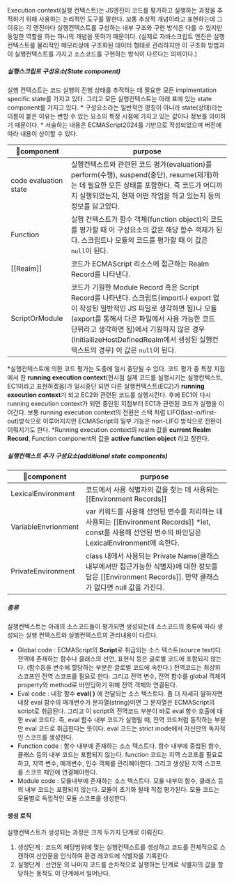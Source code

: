 Execution context(실행 컨텍스트)는 JS엔진이 코드를 평가하고 실행하는 과정을 추적하기 위해 사용하는 논리적인 도구를 말한다. 
보통 추상적 개념이라고 표현하는데 그 이유는 각 엔진마다 실행컨텍스트를 구성하는 내부 구조와 구현 방식은 다를 수 있지만 동일한 역할을 하는 하나의 개념을 뜻하기 때문이다. 
(실제로 자바스크립트 엔진은 실행컨텍스트를 물리적인 메모리상에 구조화된 데이터 형태로 관리하지만 이 구조화 방법과 이 실행컨텍스트를 가지고 소스코드를 구현하는 방식이 다르다는 의미이다.)
##### 실행스크립트 구성요소(State component)
실행 컨텍스트는 코드 실행의 진행 상태를 추적하는 데 필요한 모든 implmentation specific state를 가지고 있다. 그리고 모든 실행컨텍스트는 아래 표에 있는 state component를 가지고 있다. 
\* 구성요소라는 일반적인 명칭이 아니라 state(상태)라는 이름이 붙은 이유는 변할 수 있는 요소의 특정 시점에 가지고 있는 값이나 정보를 의미하기 때문이다.
\* 서술하는 내용은 ECMAScript2024를 기반으로 작성되었으며 버전에 따라 내용이 상이할 수 있다.

| component            | purpose                                                                                                                                                                                                                 |
| --------------------- | ----------------------------------------------------------------------------------------------------------------------------------------------------------------------------------------------------------------------- |
| code evaluation state | 실행컨텍스트와 관련된 코드 평가(evaluation)를 perform(수행), suspend(중단), resume(재개)하는 데 필요한 모든 상태를 포함한다. 즉 코드가 어디까지 실행되었는지, 현재 어떤 작업을 하고 있는지 등의 정보를 담고있다.                                                                               |
| Function              | 실행 컨텍스트가 함수 객체(function object)의 코드를 평가할 때 이 구성요소의 값은 해당 함수 객체가 된다. 스크립트나 모듈의 코드를 평가할 때 이 값은 `null`이 된다.                                                                                                                |
| [[Realm]]             | 코드가 ECMAScript 리소스에 접근하는 Realm Record를 나타낸다.                                                                                                                                                                            |
| ScriptOrModule        | 코드가 기원한 Module Record 혹은 Script Record를 나타낸다. 스크립트(import나 export 없이 작성된 일반적인 JS 파일로 생각하면 됨)나 모듈(export를 통해서 다른 파일에서 사용 가능한 코드 단위라고 생각하면 됨)에서 기원하지 않은 경우(InitiailizeHostDefinedRealm에서 생성된 실행컨텍스트의 경우) 이 값은 `null`이 된다. |
\*실행컨텍스트에 의한 코드 평가는 도중에 일시 중단될 수 있다. 코드 평가 중 특정 지점에서 한 **running execution context**(현시점 실제 코드를 실행시키는 실행컨텍스트, EC1이라고 표현하겠음)가 일시중단 되면 다른 실행컨텍스트(EC2)가 **running execution context**가 되고 EC2와 관련된 코드를 실행시킨다. 후에 EC1이 다시 running execution context가 되면 중단된 지점부터 EC1과 관련된 코드가 실행을 이어간다. 보통 running execution context의 전환은 스택 처럼 LIFO(last-in/first-out)방식으로 이루어지지만 ECMAScript의 일부 기능은 non-LIFO 방식으로 전환이 이뤄지기도 한다.
\*Running execution context의 realm 값을 **current Realm Record**, Function component의 값을 **active function object** 라고 칭한다.

##### 실행컨텍스트 추가 구성요소(additional state components)

| component          | purpose                                                                                                          |
| ------------------- | ---------------------------------------------------------------------------------------------------------------- |
| LexicalEnvironment  | 코드에서 사용 식별자의 값을 찾는 데 사용되는 [[Environment Records]]                                                                |
| VariableEnvrionment | var 키워드를 사용해 선언된 변수를 처리하는 데 사용되는 [[Environment Records]] \*let, const를 사용해 선언된 변수의 바인딩은 LexicalEnvironment에 속한다. |
| PrivateEnvironment  | class 내에서 사용되는 Private Name(클래스 내부에서만 접근가능한 식별자)에 대한 정보를 담은 [[Environment Records]]. 만약 클래스가 없다면 null 값을 가진다.    |

##### 종류
실행컨텍스트는 아래의 소스코드들이 평가되면 생성되는데 소스코드의 종류에 따라 생성되는 실행 컨텍스트와 실행컨텍스트의 관리내용이 다르다.

- Global code : ECMAScript의 **Script**로 취급되는 소스 텍스트(source text)다. 전역에 존재하는 함수나 클래스의 선언, 표현식 등은 글로벌 코드에 포함되지 않는다. (함수등을 변수에 할당하는 부분은 글로벌 코드에 속한다.)
     전역코드는 최상위 스코프인 전역 스코프를 필요로 한다. 그리고 전역 변수, 전역 함수를 global 객체의 property와 method로 바인딩하기 위해 전역 객체와 연결된다.
- Eval code : 내장 함수 **eval( )** 에 전달되는 소스 텍스트다. 좀 더 자세히 말하자면 내장 eval 함수의 매개변수가 문자열(string)이면 그 문자열은 ECMAScript의 script로 취급된다. 그리고 이 script의 전역코드 부분이 바로 eval 함수 호출에 대한 eval 코드다. 즉, eval 함수 내부 코드가 실행될 때, 전역 코드처럼 동작하는 부분만 eval 코드로 취급한다는 뜻이다.
     eval 코드는 strict mode에서 자신만의 독자적인 스코프를 생성한다.
- Function code : 함수 내부에 존재하는 소스 텍스트다. 함수 내부에 중첩된 함수, 클래스 등의 내부 코드는 포함되지 않는다.
     function 코드는 지역 스코프를 필요로 하고, 지역 변수, 매개변수, 인수 객체를 관리해야한다. 그리고 생성된 지역 스코프를 스코프 체인에 연결해야한다.
- Module code : 모듈내부에 존재하는 소스 텍스트다. 모듈 내부의 함수, 클래스 등의 내부 코드는 포함되지 않는다. 모듈이 초기화 될때 직접 평가된다.
     모듈 코드는 모듈별로 독립적인 모듈 스코프를 생성한다.


#### 생성 로직
실행컨텍스트가 생성되는 과정은 크게 두가지 단계로 이뤄진다.
1. 생성단게 : 코드의 해당범위에 맞는 실행컨텍스트를 생성하고 코드를 전체적으로 스캔하여 선언문을 인식하여 환경 레코드에 식별자를 기록한다.
2. 실행단계 : 선언문 외 나머지 코드를 순차적으로 실행하는 단계로 식별자의 값을 할당하는 동작도 이 단계에서 일어난다.